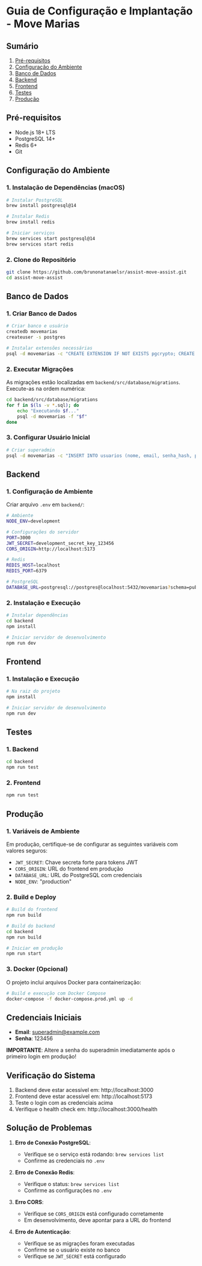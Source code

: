 # Guia de Configuração e Implantação - Move Marias

## Sumário
1. [Pré-requisitos](#pré-requisitos)
2. [Configuração do Ambiente](#configuração-do-ambiente)
3. [Banco de Dados](#banco-de-dados)
4. [Backend](#backend)
5. [Frontend](#frontend)
6. [Testes](#testes)
7. [Produção](#produção)

## Pré-requisitos

- Node.js 18+ LTS
- PostgreSQL 14+
- Redis 6+
- Git

## Configuração do Ambiente

### 1. Instalação de Dependências (macOS)

```bash
# Instalar PostgreSQL
brew install postgresql@14

# Instalar Redis
brew install redis

# Iniciar serviços
brew services start postgresql@14
brew services start redis
```

### 2. Clone do Repositório

```bash
git clone https://github.com/brunonatanaelsr/assist-move-assist.git
cd assist-move-assist
```

## Banco de Dados

### 1. Criar Banco de Dados

```bash
# Criar banco e usuário
createdb movemarias
createuser -s postgres

# Instalar extensões necessárias
psql -d movemarias -c "CREATE EXTENSION IF NOT EXISTS pgcrypto; CREATE EXTENSION IF NOT EXISTS \"uuid-ossp\"; CREATE EXTENSION IF NOT EXISTS pg_trgm;"
```

### 2. Executar Migrações

As migrações estão localizadas em `backend/src/database/migrations`. Execute-as na ordem numérica:

```bash
cd backend/src/database/migrations
for f in $(ls -v *.sql); do
    echo "Executando $f..."
    psql -d movemarias -f "$f"
done
```

### 3. Configurar Usuário Inicial

```bash
# Criar superadmin
psql -d movemarias -c "INSERT INTO usuarios (nome, email, senha_hash, papel, ativo) VALUES ('Superadmin', 'superadmin@example.com', crypt('123456', gen_salt('bf')), 'superadmin', true);"
```

## Backend

### 1. Configuração de Ambiente

Criar arquivo `.env` em `backend/`:

```bash
# Ambiente
NODE_ENV=development

# Configurações do servidor
PORT=3000
JWT_SECRET=development_secret_key_123456
CORS_ORIGIN=http://localhost:5173

# Redis
REDIS_HOST=localhost
REDIS_PORT=6379

# PostgreSQL
DATABASE_URL=postgresql://postgres@localhost:5432/movemarias?schema=public
```

### 2. Instalação e Execução

```bash
# Instalar dependências
cd backend
npm install

# Iniciar servidor de desenvolvimento
npm run dev
```

## Frontend

### 1. Instalação e Execução

```bash
# Na raiz do projeto
npm install

# Iniciar servidor de desenvolvimento
npm run dev
```

## Testes

### 1. Backend

```bash
cd backend
npm run test
```

### 2. Frontend

```bash
npm run test
```

## Produção

### 1. Variáveis de Ambiente

Em produção, certifique-se de configurar as seguintes variáveis com valores seguros:

- `JWT_SECRET`: Chave secreta forte para tokens JWT
- `CORS_ORIGIN`: URL do frontend em produção
- `DATABASE_URL`: URL do PostgreSQL com credenciais
- `NODE_ENV`: "production"

### 2. Build e Deploy

```bash
# Build do frontend
npm run build

# Build do backend
cd backend
npm run build

# Iniciar em produção
npm run start
```

### 3. Docker (Opcional)

O projeto inclui arquivos Docker para containerização:

```bash
# Build e execução com Docker Compose
docker-compose -f docker-compose.prod.yml up -d
```

## Credenciais Iniciais

- **Email**: superadmin@example.com
- **Senha**: 123456

**IMPORTANTE**: Altere a senha do superadmin imediatamente após o primeiro login em produção!

## Verificação do Sistema

1. Backend deve estar acessível em: http://localhost:3000
2. Frontend deve estar acessível em: http://localhost:5173
3. Teste o login com as credenciais acima
4. Verifique o health check em: http://localhost:3000/health

## Solução de Problemas

1. **Erro de Conexão PostgreSQL**:
   - Verifique se o serviço está rodando: `brew services list`
   - Confirme as credenciais no `.env`

2. **Erro de Conexão Redis**:
   - Verifique o status: `brew services list`
   - Confirme as configurações no `.env`

3. **Erro CORS**:
   - Verifique se `CORS_ORIGIN` está configurado corretamente
   - Em desenvolvimento, deve apontar para a URL do frontend

4. **Erro de Autenticação**:
   - Verifique se as migrações foram executadas
   - Confirme se o usuário existe no banco
   - Verifique se `JWT_SECRET` está configurado